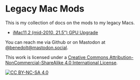 # Legacy Mac Mods

This is my collection of docs on the mods to my legacy Macs.

* [iMac11,2 (mid-2010, 21.5") GPU Upgrade](https://github.com/Benedolt/legacy-macs-mods/blob/main/iMac11%2C2_GPU-upgrade)

You can reach me via Github or on Mastodon at [@benedolt@mastodon.social](https://mastodon.social/@benedolt).


This work is licensed under a
[Creative Commons Attribution-NonCommercial-ShareAlike 4.0 International License][cc-by-nc-sa].

[![CC BY-NC-SA 4.0][cc-by-nc-sa-image]][cc-by-nc-sa]

[cc-by-nc-sa]: http://creativecommons.org/licenses/by-nc-sa/4.0/
[cc-by-nc-sa-image]: https://licensebuttons.net/l/by-nc-sa/4.0/88x31.png
[cc-by-nc-sa-shield]: https://img.shields.io/badge/License-CC%20BY--NC--SA%204.0-lightgrey.svg
